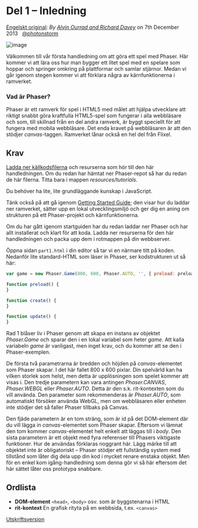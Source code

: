 # Del 1 &ndash; Inledning

[Engelskt original](http://phaser.io/tutorials/making-your-first-phaser-game/index):
_By [Alvin Ourrad and Richard Davey](https://twitter.com/photonstorm)_ on 7th December 2013   [@photonstorm](https://twitter.com/photonstorm) 

![image](http://phaser.io/content/tutorials/making-your-first-phaser-game/tutorial_header.png)

Välkommen till vår första handledning om att göra ett spel med Phaser.
Här kommer vi att lära oss hur man bygger ett litet spel med en spelare som hoppar och springer omkring på plattformar och samlar stjärnor.
Medan vi går igenom stegen kommer vi att förklara några av kärnfunktionerna i ramverket.

### Vad är Phaser?

Phaser är ett ramverk för spel i HTML5 med målet att hjälpa utvecklare att riktigt snabbt göra kraftfulla HTML5-spel som fungerar i alla webbläsare och som, till skillnad från en del andra ramverk, är byggt speciellt för att fungera med mobila webbläsare.
Det enda kravet på webbläsaren är att den stödjer *canvas*-taggen.
Ramverket lånar också en hel del från Flixel.

## Krav

[Ladda ner källkodsfilerna](https://github.com/photonstorm/phaser/raw/master/resources/tutorials/02%20Making%20your%20first%20game/phaser_tutorial_02.zip) och resurserna som hör till den här handledningen. Om du redan har hämtat ner Phaser-repot så har du redan de här filerna. Titta bara i mappen *resources/tutorials*.

Du behöver ha lite, lite grundläggande kunskap i JavaScript.

Tänk också på att gå igenom [Getting Started Guide](/tutorials/getting-started);
den visar hur du laddar ner ramverket, sätter upp en lokal utvecklingsmiljö och ger dig en aning om strukturen på ett Phaser-projekt och kärnfunktionerna.

Om du har gått igenom startguiden har du redan laddar ner Phaser och har allt installerat och klart för att koda. Ladda ner resurserna för den här handledningen och packa upp dem i rotmappen på din webbserver.

Öppna sidan `part1.html` i din editor så tar vi en närmare titt på koden. Nedanför lite standard-HTML som läser in Phaser, ser kodstrukturen ut så här:

```javascript
var game = new Phaser.Game(800, 600, Phaser.AUTO, '', { preload: preload, create: create, update: update });

function preload() {
}

function create() {
}

function update() {
}
```
Rad 1 blåser liv i Phaser genom att skapa en instans av objektet *Phaser.Game* och sparar den i en lokal variabel som heter 
*game*.
Att kalla variabeln *game* är vanligast, men inget krav, och du kommer att se den i Phaser-exemplen.

De första två parametrarna är bredden och höjden på *canvas*-elementet som Phaser skapar. I det här fallet 800 x 600 pixlar.
Din spelvärld kan ha vilken storlek som helst, men detta är upplösningen som spelet kommer att visas i. Den tredje parametern kan vara antingen *Phaser.CANVAS*, *Phaser.WEBGL* eller *Phaser.AUTO*.
Detta är den s.k. rit-kontexten som du vill använda. Den parameter som rekommenderas är *Phaser.AUTO*, som automatiskt försöker använda WebGL, men om webbläsaren eller enheten inte stödjer det så faller Phaser tillbaks på Canvas.

Den fjäde parametern är en tom sträng, som är id på det DOM-element där du vill lägga in *canvas*-elementet som Phaser skapar. Eftersom vi lämnat den tom kommer *canvas*-elementet helt enkelt att läggas till i *body*. Den sista parametern är ett objekt med fyra referenser till Phasers viktigaste funktioner. Hur de användas förklaras noggrant här. Lägg märke till att objektet inte är obligatoriskt &ndash; Phaser stödjer ett fullständig system med tillstånd som låter dig dela upp din kod i mycket renare enstaka objekt. Men för en enkel kom igång-handledning som denna gör vi så här eftersom det här sättet låter oss prototypa snabbare.

## Ordlista
* **DOM-element** `<head>`, `<body>` osv. som är byggstenarna i HTML 
* **rit-kontext** En grafisk rityta på en webbsida, t.ex. `<canvas>`

[Utskriftsversion](https://github.com/coderdojolund/phaser-tutorials/blob/master/making-your-first-phaser-game/index.md)
